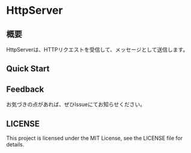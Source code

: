 # HttpServer

## 概要
HttpServerは、HTTPリクエストを受信して、メッセージとして送信します。

## Quick Start

## Feedback
お気づきの点があれば、ぜひIssueにてお知らせください。

## LICENSE
This project is licensed under the MIT License, see the LICENSE file for details.
